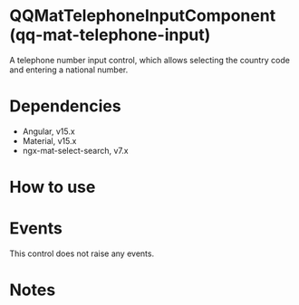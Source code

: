 # QQMatTelephoneInputComponent (qq-mat-telephone-input)

A telephone number input control, which allows selecting the country code and
entering a national number.

# Dependencies

* Angular, v15.x
* Material, v15.x
* ngx-mat-select-search, v7.x

# How to use


# Events
This control does not raise any events.

# Notes
